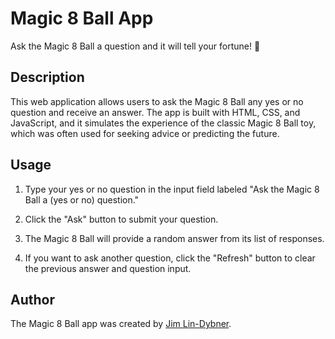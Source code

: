 # Magic 8 Ball App

Ask the Magic 8 Ball a question and it will tell your fortune! 🎱

## Description

This web application allows users to ask the Magic 8 Ball any yes or no question and receive an answer. The app is built with HTML, CSS, and JavaScript, and it simulates the experience of the classic Magic 8 Ball toy, which was often used for seeking advice or predicting the future.

## Usage

1. Type your yes or no question in the input field labeled "Ask the Magic 8 Ball a (yes or no) question."

2. Click the "Ask" button to submit your question.

3. The Magic 8 Ball will provide a random answer from its list of responses.

4. If you want to ask another question, click the "Refresh" button to clear the previous answer and question input.

## Author

The Magic 8 Ball app was created by [Jim Lin-Dybner](http://lindybner.com/).
